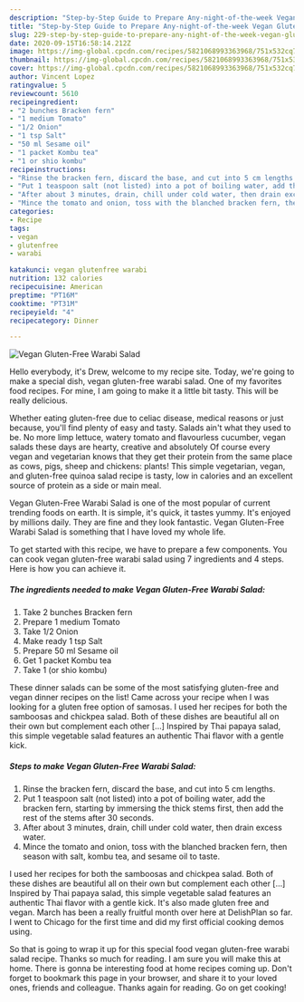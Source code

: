```yaml
---
description: "Step-by-Step Guide to Prepare Any-night-of-the-week Vegan Gluten-Free Warabi Salad"
title: "Step-by-Step Guide to Prepare Any-night-of-the-week Vegan Gluten-Free Warabi Salad"
slug: 229-step-by-step-guide-to-prepare-any-night-of-the-week-vegan-gluten-free-warabi-salad
date: 2020-09-15T16:58:14.212Z
image: https://img-global.cpcdn.com/recipes/5821068993363968/751x532cq70/vegan-gluten-free-warabi-salad-recipe-main-photo.jpg
thumbnail: https://img-global.cpcdn.com/recipes/5821068993363968/751x532cq70/vegan-gluten-free-warabi-salad-recipe-main-photo.jpg
cover: https://img-global.cpcdn.com/recipes/5821068993363968/751x532cq70/vegan-gluten-free-warabi-salad-recipe-main-photo.jpg
author: Vincent Lopez
ratingvalue: 5
reviewcount: 5610
recipeingredient:
- "2 bunches Bracken fern"
- "1 medium Tomato"
- "1/2 Onion"
- "1 tsp Salt"
- "50 ml Sesame oil"
- "1 packet Kombu tea"
- "1 or shio kombu"
recipeinstructions:
- "Rinse the bracken fern, discard the base, and cut into 5 cm lengths."
- "Put 1 teaspoon salt (not listed) into a pot of boiling water, add the bracken fern, starting by immersing the thick stems first, then add the rest of the stems after 30 seconds."
- "After about 3 minutes, drain, chill under cold water, then drain excess water."
- "Mince the tomato and onion, toss with the blanched bracken fern, then season with salt, kombu tea, and sesame oil to taste."
categories:
- Recipe
tags:
- vegan
- glutenfree
- warabi

katakunci: vegan glutenfree warabi 
nutrition: 132 calories
recipecuisine: American
preptime: "PT16M"
cooktime: "PT31M"
recipeyield: "4"
recipecategory: Dinner

---
```



![Vegan Gluten-Free Warabi Salad](https://img-global.cpcdn.com/recipes/5821068993363968/751x532cq70/vegan-gluten-free-warabi-salad-recipe-main-photo.jpg)

Hello everybody, it's Drew, welcome to my recipe site. Today, we're going to make a special dish, vegan gluten-free warabi salad. One of my favorites food recipes. For mine, I am going to make it a little bit tasty. This will be really delicious.

Whether eating gluten-free due to celiac disease, medical reasons or just because, you&#39;ll find plenty of easy and tasty. Salads ain&#39;t what they used to be. No more limp lettuce, watery tomato and flavourless cucumber, vegan salads these days are hearty, creative and absolutely Of course every vegan and vegetarian knows that they get their protein from the same place as cows, pigs, sheep and chickens: plants! This simple vegetarian, vegan, and gluten-free quinoa salad recipe is tasty, low in calories and an excellent source of protein as a side or main meal.

Vegan Gluten-Free Warabi Salad is one of the most popular of current trending foods on earth. It is simple, it's quick, it tastes yummy. It's enjoyed by millions daily. They are fine and they look fantastic. Vegan Gluten-Free Warabi Salad is something that I have loved my whole life.


To get started with this recipe, we have to prepare a few components. You can cook vegan gluten-free warabi salad using 7 ingredients and 4 steps. Here is how you can achieve it.

<!--inarticleads1-->

##### The ingredients needed to make Vegan Gluten-Free Warabi Salad:

1. Take 2 bunches Bracken fern
1. Prepare 1 medium Tomato
1. Take 1/2 Onion
1. Make ready 1 tsp Salt
1. Prepare 50 ml Sesame oil
1. Get 1 packet Kombu tea
1. Take 1 (or shio kombu)


These dinner salads can be some of the most satisfying gluten-free and vegan dinner recipes on the list! Came across your recipe when I was looking for a gluten free option of samosas. I used her recipes for both the samboosas and chickpea salad. Both of these dishes are beautiful all on their own but complement each other […] Inspired by Thai papaya salad, this simple vegetable salad features an authentic Thai flavor with a gentle kick. 

<!--inarticleads2-->

##### Steps to make Vegan Gluten-Free Warabi Salad:

1. Rinse the bracken fern, discard the base, and cut into 5 cm lengths.
1. Put 1 teaspoon salt (not listed) into a pot of boiling water, add the bracken fern, starting by immersing the thick stems first, then add the rest of the stems after 30 seconds.
1. After about 3 minutes, drain, chill under cold water, then drain excess water.
1. Mince the tomato and onion, toss with the blanched bracken fern, then season with salt, kombu tea, and sesame oil to taste.


I used her recipes for both the samboosas and chickpea salad. Both of these dishes are beautiful all on their own but complement each other […] Inspired by Thai papaya salad, this simple vegetable salad features an authentic Thai flavor with a gentle kick. It&#39;s also made gluten free and vegan. March has been a really fruitful month over here at DelishPlan so far. I went to Chicago for the first time and did my first official cooking demos using. 

So that is going to wrap it up for this special food vegan gluten-free warabi salad recipe. Thanks so much for reading. I am sure you will make this at home. There is gonna be interesting food at home recipes coming up. Don't forget to bookmark this page in your browser, and share it to your loved ones, friends and colleague. Thanks again for reading. Go on get cooking!
